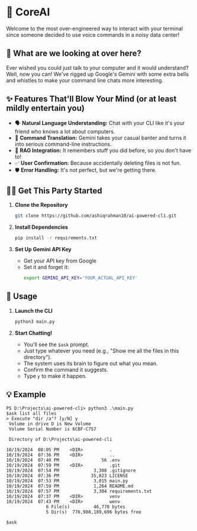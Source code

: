 # 🚀 CoreAI

Welcome to the most over-engineered way to interact with your terminal since someone decided to use voice commands in a noisy data center!

## 🤔 What are we looking at over here?
Ever wished you could just talk to your computer and it would understand? Well, now you can! We've rigged up Google's Gemini with some extra bells and whistles to make your command line chats more interesting.

## ✨ Features That'll Blow Your Mind (or at least mildly entertain you)
* 🗣️ **Natural Language Understanding:** Chat with your CLI like it's your friend who knows a lot about computers.
* 🔄 **Command Translation:** Gemini takes your casual banter and turns it into serious command-line instructions.
* 🧠 **RAG Integration:** It remembers stuff you did before, so you don't have to!
* ✅ **User Confirmation:** Because accidentally deleting files is not fun.
* 🛡️ **Error Handling:** It's not perfect, but we're getting there.

## 🏃‍♂️ Get This Party Started
1. **Clone the Repository**
   ```bash
   git clone https://github.com/ashiqrahman10/ai-powered-cli.git
   ```

2. **Install Dependencies**
   ```bash
   pip install -r requirements.txt
   ```

3. **Set Up Gemini API Key**
   * Get your API key from Google
   * Set it and forget it:
     ```bash
     export GEMINI_API_KEY='YOUR_ACTUAL_API_KEY' 
     ```

## 🚀 Usage

1. **Launch the CLI**
   ```bash
   python3 main.py
   ```

2. **Start Chatting!**
   * You'll see the `$ask` prompt.
   * Just type whatever you need (e.g., "Show me all the files in this directory").
   * The system uses its brain to figure out what you mean.
   * Confirm the command it suggests.
   * Type `y` to make it happen.

## 💡 Example
```
PS D:\Projects\ai-powered-cli> python3 .\main.py
$ask list all files
> Execute "dir /a"? [y/N] y
 Volume in drive D is New Volume
 Volume Serial Number is 6CBF-C757

 Directory of D:\Projects\ai-powered-cli

10/19/2024  08:05 PM    <DIR>          .
10/19/2024  07:36 PM    <DIR>          ..
10/19/2024  07:40 PM                56 .env
10/19/2024  07:59 PM    <DIR>          .git
10/19/2024  07:54 PM             3,308 .gitignore
10/19/2024  07:36 PM            35,823 LICENSE
10/19/2024  07:53 PM             3,015 main.py
10/19/2024  07:59 PM             1,264 README.md
10/19/2024  07:57 PM             3,304 requirements.txt
10/19/2024  07:37 PM    <DIR>          venv
10/19/2024  07:43 PM    <DIR>          wenv
               6 File(s)         46,770 bytes
               5 Dir(s)  776,908,189,696 bytes free

$ask
```